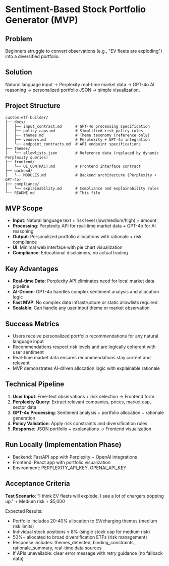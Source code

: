 # Sentiment-Based Stock Portfolio Generator (MVP)

## Problem
Beginners struggle to convert observations (e.g., "EV fleets are exploding") into a diversified portfolio.

## Solution
Natural language input → Perplexity real-time market data → GPT-4o AI reasoning → personalized portfolio JSON → simple visualization.

## Project Structure

```
custom-etf-builder/
├── docs/
│   ├── input_contract.md      # GPT-4o processing specification
│   ├── policy_caps.md         # Simplified risk policy rules
│   ├── themes.md              # Theme taxonomy (reference only)
│   ├── vendors.md             # Perplexity + GPT-4o integration
│   └── endpoint_contracts.md  # API endpoint specifications
├── themes/
│   └── allowlists.json        # Reference data (replaced by dynamic Perplexity queries)
├── frontend/
│   └── UI_CONTRACT.md         # Frontend interface contract
├── backend/
│   └── MODULES.md             # Backend architecture (Perplexity + GPT-4o)
├── compliance/
│   └── explainability.md      # Compliance and explainability rules
└── README.md                  # This file
```

## MVP Scope
- **Input**: Natural language text + risk level (low/medium/high) + amount
- **Processing**: Perplexity API for real-time market data + GPT-4o for AI reasoning
- **Output**: Personalized portfolio allocations with rationale + risk compliance
- **UI**: Minimal web interface with pie chart visualization
- **Compliance**: Educational disclaimers, no actual trading

## Key Advantages
- **Real-time Data**: Perplexity API eliminates need for local market data pipeline
- **AI-Driven**: GPT-4o handles complex sentiment analysis and allocation logic
- **Fast MVP**: No complex data infrastructure or static allowlists required
- **Scalable**: Can handle any user input theme or market observation

## Success Metrics
- Users receive personalized portfolio recommendations for any natural language input
- Recommendations respect risk levels and are logically coherent with user sentiment  
- Real-time market data ensures recommendations stay current and relevant
- MVP demonstrates AI-driven allocation logic with explainable rationale

## Technical Pipeline
1. **User Input**: Free-text observations + risk selection → Frontend form
2. **Perplexity Query**: Extract relevant companies, prices, market cap, sector data
3. **GPT-4o Processing**: Sentiment analysis + portfolio allocation + rationale generation
4. **Policy Validation**: Apply risk constraints and diversification rules
5. **Response**: JSON portfolio + explanations → Frontend visualization

## Run Locally (Implementation Phase)
- Backend: FastAPI app with Perplexity + OpenAI integrations
- Frontend: React app with portfolio visualization
- Environment: PERPLEXITY_API_KEY, OPENAI_API_KEY

## Acceptance Criteria

**Test Scenario**: "I think EV fleets will explode. I see a lot of chargers popping up." + Medium risk + $5,000

Expected Results:
- Portfolio includes 20-40% allocation to EV/charging themes (medium risk limits)
- Individual stock positions ≤ 8% (single stock cap for medium risk)
- 50%+ allocated to broad diversification ETFs (risk management)
- Response includes: themes_detected, binding_constraints, rationale_summary, real-time data sources
- If APIs unavailable: clear error message with retry guidance (no fallback data) 